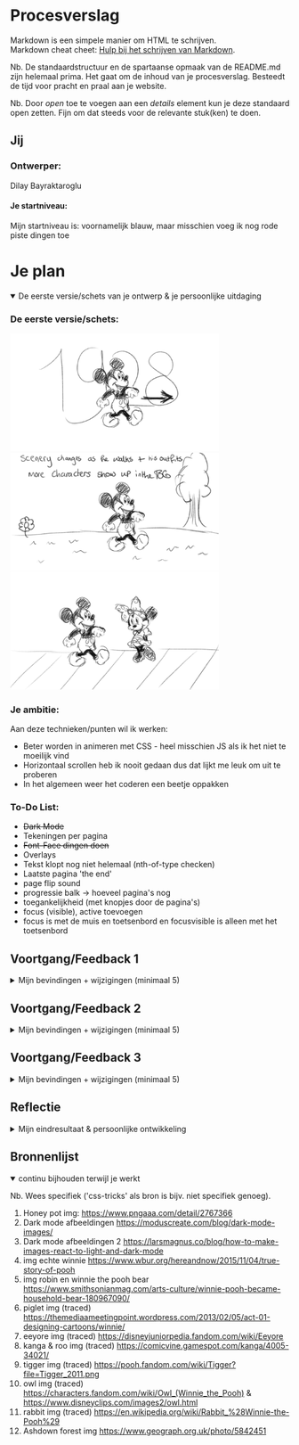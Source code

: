 # Procesverslag
Markdown is een simpele manier om HTML te schrijven.  
Markdown cheat cheet: [Hulp bij het schrijven van Markdown](https://github.com/adam-p/markdown-here/wiki/Markdown-Cheatsheet).

Nb. De standaardstructuur en de spartaanse opmaak van de README.md zijn helemaal prima. Het gaat om de inhoud van je procesverslag. Besteedt de tijd voor pracht en praal aan je website.

Nb. Door *open* toe te voegen aan een *details* element kun je deze standaard open zetten. Fijn om dat steeds voor de relevante stuk(ken) te doen.




## Jij

### Ontwerper:
Dilay Bayraktaroglu

#### Je startniveau:
Mijn startniveau is: voornamelijk blauw, maar misschien voeg ik nog rode piste dingen toe




# Je plan

<details open>
  <summary>De eerste versie/schets van je ontwerp & je persoonlijke uitdaging</summary>

  ### De eerste versie/schets:
  <img src="readme-images/mickeymousesketch1.png" width="375px" alt="eerste versie/schets">
  <img src="readme-images/mickeymousesketch2.png" width="375px" alt="eerste versie/schets">
  <img src="readme-images/mickeymousesketch3.png" width="375px" alt="eerste versie/schets">


  ### Je ambitie: 
  Aan deze technieken/punten wil ik werken:
  - Beter worden in animeren met CSS - heel misschien JS als ik het niet te moeilijk vind
  - Horizontaal scrollen heb ik nooit gedaan dus dat lijkt me leuk om uit te proberen
  - In het algemeen weer het coderen een beetje oppakken

  ### To-Do List:
  - ~~Dark Mode~~
  - Tekeningen per pagina
  - ~~Font-Face dingen doen~~
  - Overlays
  - Tekst klopt nog niet helemaal (nth-of-type checken)
  - Laatste pagina 'the end'
  - page flip sound
  - progressie balk -> hoeveel pagina's nog
  - toegankelijkheid (met knopjes door de pagina's)
  - focus (visible), active toevoegen
  - focus is met de muis en toetsenbord en focusvisible is alleen met het toetsenbord

 
</details>




## Voortgang/Feedback 1

<details>
  <summary>Mijn bevindingen + wijzigingen (minimaal 5)</summary>

  ### Bevinding 1:
  Omschrijving van wat er nog niet orde was (tekst en afbeeding(en)).
  <img src="readme-images/fb1.png" width="375px" alt="feedback sessie 1">
  - Misschien moet ik minder 'soorten' Mickeys gebruiken (De belangrijkste/bekendste Mickeys)
  - Objecten en andere characters interactief maken met Mickey
  - Nadenken over de bediening (Scrollen of met een knop)
  - De achtergronden maakt het interessanter
  - Easter egg: Characters die uit een object verschijnen bijvoorbeeld
  - Easter egg: Referenties naar andere elementen waar Mickey in voorkomt (In Aladdin is er bijvoorbeeld een referentie naar Mickey waarbij 'Genie' de Steamboat Willie tune fluit)

  <img src="readme-images/mickeymouse.png" width="375px" alt="feedback sessie 1">


  #### oplossing:
  Beschrijving hoe je het hebt hebt opgelost of als het niet gelukt is hoe je het zou oplossen (tekst en afbeeding(en)).
  Ik heb eigenlijk na dag 1 besloten om van character te veranderen. Sinds Mickey Mouse copyright .... heeft, kan ik dit project bijvoorbeeld niet op mijn portfolio zetten. Dus ga ik kiezen om door te gaan met Winnie The Pooh. Winnie is nu namelijk public domain, waardoor ik geen zorgen hoef te maken over copyright.


  ### Bevinding 2:
  Omschrijving van wat er nog niet orde was (tekst en afbeeding(en)).

  #### oplossing:
  Beschrijving hoe je het hebt hebt opgelost of als het niet gelukt is hoe je het zou oplossen (tekst en afbeeding(en)).



  ### Bevinding 3:
  ...

</details>




## Voortgang/Feedback 2

<details>
  <summary>Mijn bevindingen + wijzigingen (minimaal 5)</summary>
  
  ### Bevinding 1:
  Omschrijving van wat er nog niet orde was (tekst en afbeeding(en)).

  #### oplossing:
  Beschrijving hoe je het hebt hebt opgelost of als het niet gelukt is hoe je het zou oplossen (tekst en afbeeding(en)).



  ### Bevinding 2:
  Omschrijving van wat er nog niet orde was (tekst en afbeeding(en)).

  #### oplossing:
  Beschrijving hoe je het hebt hebt opgelost of als het niet gelukt is hoe je het zou oplossen (tekst en afbeeding(en)).



  ### Bevinding 3:
  ...

</details>




## Voortgang/Feedback 3

<details>
  <summary>Mijn bevindingen + wijzigingen (minimaal 5)</summary>
  
  ### Bevinding 1:
  Omschrijving van wat er nog niet orde was (tekst en afbeeding(en)).

  #### oplossing:
  Beschrijving hoe je het hebt hebt opgelost of als het niet gelukt is hoe je het zou oplossen (tekst en afbeeding(en)).



  ### Bevinding 2:
  Omschrijving van wat er nog niet orde was (tekst en afbeeding(en)).

  #### oplossing:
  Beschrijving hoe je het hebt hebt opgelost of als het niet gelukt is hoe je het zou oplossen (tekst en afbeeding(en)).



  ### Bevinding 3:
  ...

</details>




## Reflectie

<details>
  <summary>Mijn eindresultaat & persoonlijke ontwikkeling</summary>

  ### Je uitkomst - karakteristiek screenshot(s):
  <img src="readme-images/dummy-plaatje.jpg" width="375px" alt="final ontwerp">


  ### Dit ging goed/Heb ik geleerd: 
  Korte omschrijving met plaatje(s)

  <img src="readme-images/dummy-plaatje.jpg" width="375px" alt="top">


  ### Dit was lastig/Is niet gelukt:
  Korte omschrijving met plaatje(s)

  <img src="readme-images/dummy-plaatje.jpg" width="375px" alt="bummer">
</details>




## Bronnenlijst

<details open>
<summary>continu bijhouden terwijl je werkt</summary>

Nb. Wees specifiek ('css-tricks' als bron is bijv. niet specifiek genoeg).

1. Honey pot img: https://www.pngaaa.com/detail/2767366
2. Dark mode afbeeldingen https://moduscreate.com/blog/dark-mode-images/
3. Dark mode afbeeldingen 2 https://larsmagnus.co/blog/how-to-make-images-react-to-light-and-dark-mode
4. img echte winnie https://www.wbur.org/hereandnow/2015/11/04/true-story-of-pooh
5. img robin en winnie the pooh bear https://www.smithsonianmag.com/arts-culture/winnie-pooh-became-household-bear-180967090/
6. piglet img (traced) https://themediaameetingpoint.wordpress.com/2013/02/05/act-01-designing-cartoons/winnie/
7. eeyore img (traced) https://disneyjuniorpedia.fandom.com/wiki/Eeyore
8. kanga & roo img (traced) https://comicvine.gamespot.com/kanga/4005-34021/
9. tigger img (traced) https://pooh.fandom.com/wiki/Tigger?file=Tigger_2011.png
10. owl img (traced) https://characters.fandom.com/wiki/Owl_(Winnie_the_Pooh) & https://www.disneyclips.com/images2/owl.html
11. rabbit img (traced) https://en.wikipedia.org/wiki/Rabbit_%28Winnie-the-Pooh%29
12. Ashdown forest img https://www.geograph.org.uk/photo/5842451

</details>